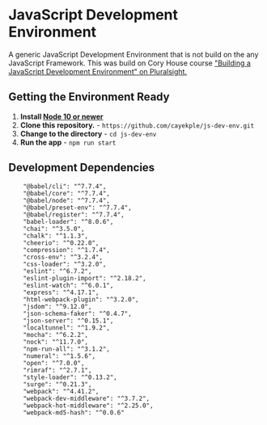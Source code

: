 # JavaScript Development Environment
A generic JavaScript Development Environment that is not build on the any JavaScript Framework. This was build on Cory House course [ "Building a JavaScript Development Environment" on Pluralsight.](https://app.pluralsight.com/library/courses/javascript-development-environment/table-of-contents)

## Getting the Environment Ready
1. **Install [Node 10 or newer](https://nodejs.org/en/)**
2. **Clone this repository.** - `` https://github.com/cayekple/js-dev-env.git ``
3. **Change to the directory** - `` cd js-dev-env ``
4. **Run the app** - `` npm run start ``

## Development Dependencies

```
    "@babel/cli": "^7.7.4",
    "@babel/core": "^7.7.4",
    "@babel/node": "^7.7.4",
    "@babel/preset-env": "^7.7.4",
    "@babel/register": "^7.7.4",
    "babel-loader": "^8.0.6",
    "chai": "^3.5.0",
    "chalk": "^1.1.3",
    "cheerio": "^0.22.0",
    "compression": "^1.7.4",
    "cross-env": "^3.2.4",
    "css-loader": "^3.2.0",
    "eslint": "^6.7.2",
    "eslint-plugin-import": "^2.18.2",
    "eslint-watch": "^6.0.1",
    "express": "^4.17.1",
    "html-webpack-plugin": "^3.2.0",
    "jsdom": "^9.12.0",
    "json-schema-faker": "^0.4.7",
    "json-server": "^0.15.1",
    "localtunnel": "^1.9.2",
    "mocha": "^6.2.2",
    "nock": "^11.7.0",
    "npm-run-all": "^3.1.2",
    "numeral": "^1.5.6",
    "open": "^7.0.0",
    "rimraf": "^2.7.1",
    "style-loader": "^0.13.2",
    "surge": "^0.21.3",
    "webpack": "^4.41.2",
    "webpack-dev-middleware": "^3.7.2",
    "webpack-hot-middleware": "^2.25.0",
    "webpack-md5-hash": "^0.0.6"
    
  ```
